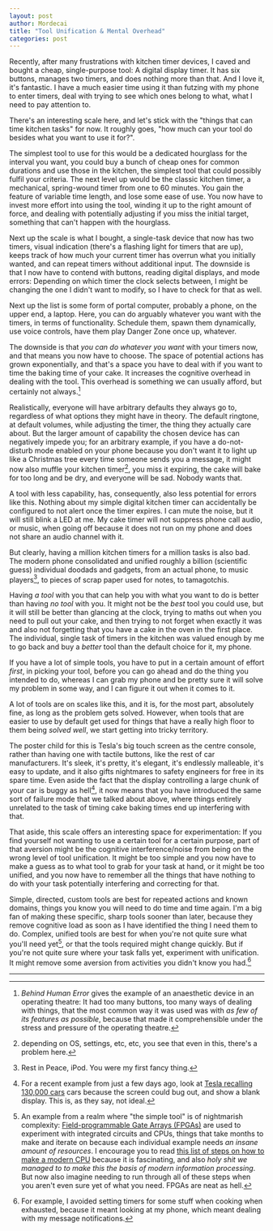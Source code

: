 ```yaml
---
layout: post
author: Mordecai
title: "Tool Unification & Mental Overhead"
categories: post
---
```


Recently, after many frustrations with kitchen timer devices, I caved and bought
a cheap, single-purpose tool: A digital display timer. It has six buttons,
manages two timers, and does nothing more than that. And I love it, it's
fantastic. I have a much easier time using it than futzing with my phone to
enter timers, deal with trying to see which ones belong to what, what I need to
pay attention to.

There's an interesting scale here, and let's stick with the "things that can
time kitchen tasks" for now. It roughly goes, "how much can your tool do besides
what you want to use it for?".

The simplest tool to use for this would be a dedicated hourglass for the
interval you want, you could buy a bunch of cheap ones for common durations and
use those in the kitchen, the simplest tool that could possibly fulfil your
criteria. The next level up would be the classic kitchen timer, a mechanical,
spring-wound timer from one to 60 minutes. You gain the feature of variable time
length, and lose some ease of use. You now have to invest more effort into using
the tool, winding it up to the right amount of force, and dealing with
potentially adjusting if you miss the initial target, something that can't
happen with the hourglass.

Next up the scale is what I bought, a single-task device that now has two
timers, visual indication (there's a flashing light for timers that are up),
keeps track of how much your current timer has overrun what you initially
wanted, and can repeat timers without additional input. The downside is that I
now have to contend with buttons, reading digital displays, and mode errors:
Depending on which timer the clock selects between, I might be changing the one
I didn't want to modify, so I have to check for that as well.

Next up the list is some form of portal computer, probably a phone, on the upper
end, a laptop. Here, you can do arguably whatever you want with the timers, in
terms of functionality. Schedule them, spawn them dynamically, use voice
controls, have them play Danger Zone once up, whatever.

The downside is that _you can do whatever you want_ with your timers now, and
that means you now have to choose. The space of potential actions has grown
exponentially, and that's a space you have to deal with if you want to time the
baking time of your cake. It increases the cognitive overhead in dealing with
the tool. This overhead is something we can usually afford, but certainly not
always.[^4]

Realistically, everyone will have arbitrary defaults they always go to,
regardless of what options they might have in theory. The default ringtone, at
default volumes, while adjusting the timer, the thing they actually care about.
But the larger amount of capability the chosen device has can negatively impede
you; for an arbitrary example, if you have a do-not-disturb mode enabled on your
phone because you don't want it to light up like a Christmas tree every time
someone sends you a message, it might now also muffle your kitchen timer[^6],
you miss it expiring, the cake will bake for too long and be dry, and everyone
will be sad. Nobody wants that.

A tool with less capability, has, consequently, also less potential for errors
like this. Nothing about my simple digital kitchen timer can accidentally be
configured to not alert once the timer expires. I can mute the noise, but it
will still blink a LED at me. My cake timer will not suppress phone call audio,
or music, when going off because it does not run on my phone and does not share
an audio channel with it.

But clearly, having a million kitchen timers for a million tasks is also bad.
The modern phone consolidated and unified roughly a billion (scientific guess)
individual doodads and gadgets, from an actual phone, to music players[^1], to
pieces of scrap paper used for notes, to tamagotchis.

Having _a tool_ with you that can help you with what you want to do is better than
having _no tool_ with you. It might not be the _best_ tool you could use, but it
will still be better than glancing at the clock, trying to maths out when you
need to pull out your cake, and then trying to not forget when exactly it was
and also not forgetting that you have a cake in the oven in the first place.
The individual, single task of timers in the kitchen was valued enough by me to
go back and buy a _better_ tool than the default choice for it, my phone.

If you have a lot of simple tools, you have to put in a certain amount of effort
_first_, in picking your tool, before you can go ahead and do the thing you
intended to do, whereas I can grab my phone and be pretty sure it will solve my
problem in some way, and I can figure it out when it comes to it.

A lot of tools are on scales like this, and it is, for the most part, absolutely
fine, as long as the problem gets solved. However, when tools that are easier to
use by default get used for things that have a really high floor to them being
_solved well_, we start getting into tricky territory.

The poster child for this is Tesla's big touch screen as the centre console,
rather than having one with tactile buttons, like the rest of car manufacturers.
It's sleek, it's pretty, it's elegant, it's endlessly malleable, it's easy to
update, and it also gifts nightmares to safety engineers for free in its spare
time. Even aside the fact that the display controlling a large chunk of your car
is buggy as hell[^2], it now means that you have introduced the same sort of
failure mode that we talked about above, where things entirely unrelated to the
task of timing cake baking times end up interfering with that.

That aside, this scale offers an interesting space for experimentation: If you
find yourself not wanting to use a certain tool for a certain purpose, part of
that aversion might be the cognitive interference/noise from being on the wrong
level of tool unification. It might be too simple and you now have to make a
guess as to what tool to grab for your task at hand, or it might be too unified,
and you now have to remember all the things that have nothing to do with your
task potentially interfering and correcting for that.

Simple, directed, custom tools are best for repeated actions and known domains,
things you know you will need to do time and time again. I'm a big fan of making
these specific, sharp tools sooner than later, because they remove cognitive
load as soon as I have identified the thing I need them to do. Complex, unified
tools are best for when you're not quite sure what you'll need yet[^5], or that the
tools required might change quickly. But if you're not quite sure where your
task falls yet, experiment with unification. It might remove some aversion from
activities you didn't know you had.[^3]

---
[^1]: Rest in Peace, iPod. You were my first fancy thing.

[^2]: For a recent example from just a few days ago, look at [Tesla recalling
    130,000
    cars](https://www.reuters.com/business/autos-transportation/tesla-recalls-130000-vehicles-us-touchscreen-display-malfunction-2022-05-10/)
    cars because the screen could bug out, and show a blank display. This is, as
    they say, not ideal.

[^3]: For example, I avoided setting timers for some stuff when cooking when
    exhausted, because it meant looking at my phone, which meant dealing with
    my message notifications.

[^4]: _Behind Human Error_ gives the example of an anaesthetic device in an
    operating theatre: It had too many buttons, too many ways of dealing with
    things, that the most common way it was used was with _as few of its
    features as possible_, because that made it comprehensible under the stress
    and pressure of the operating theatre.

[^5]: An example from a realm where "the simple tool" is of nightmarish
    complexity: [Field-programmable Gate Arrays
    (FPGAs)](https://en.wikipedia.org/wiki/Field-programmable_gate_array) are
    used to experiment with integrated circuits and CPUs, things that take
    months to make and iterate on because each individual example needs _an
    insane amount of resources_. I encourage you to read [this list of steps on
    how to make a modern
    CPU](https://en.wikipedia.org/wiki/Semiconductor_device_fabrication#List_of_steps)
    because it is fascinating, and also _holy shit we managed to to make this
    the basis of modern information processing_. But now also imagine needing to
    run through all of these steps when you aren't even sure yet of what you
    need. FPGAs are neat as hell.

[^6]: depending on OS, settings, etc, etc, you see that even in this, there's a
    problem here.
